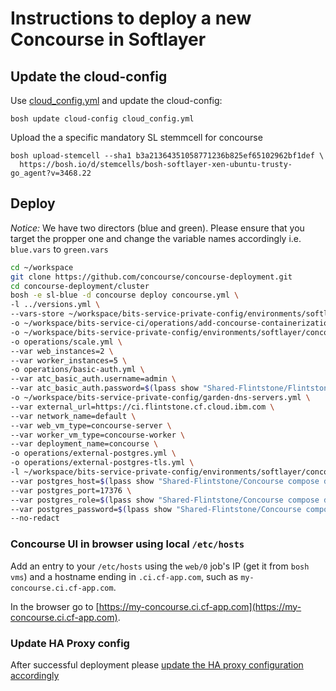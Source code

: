 # Instructions to deploy a new Concourse in Softlayer

## Update the cloud-config

Use [cloud_config.yml](cloud_config.yml) and update the cloud-config:

```
bosh update cloud-config cloud_config.yml
```
Upload the a specific mandatory SL stemmcell for concourse
```
bosh upload-stemcell --sha1 b3a21364351058771236b825ef65102962bf1def \
  https://bosh.io/d/stemcells/bosh-softlayer-xen-ubuntu-trusty-go_agent?v=3468.22
```

## Deploy
*Notice:* We have two directors (blue and green). Please ensure that you target the propper one and change the variable names accordingly i.e. `blue.vars` to `green.vars`

```bash
cd ~/workspace
git clone https://github.com/concourse/concourse-deployment.git
cd concourse-deployment/cluster
bosh -e sl-blue -d concourse deploy concourse.yml \
-l ../versions.yml \
--vars-store ~/workspace/bits-service-private-config/environments/softlayer/concourse/concourse-blue-vars.yml \
-o ~/workspace/bits-service-ci/operations/add-concourse-containerization-workers.yml \
-o ~/workspace/bits-service-private-config/environments/softlayer/concourse/concourse-stemcell-bits-version.yml \
-o operations/scale.yml \
--var web_instances=2 \
--var worker_instances=5 \
-o operations/basic-auth.yml \
--var atc_basic_auth.username=admin \
--var atc_basic_auth.password=$(lpass show "Shared-Flintstone/Flintstone Concourse" --password) \
-o ~/workspace/bits-service-private-config/garden-dns-servers.yml \
--var external_url=https://ci.flintstone.cf.cloud.ibm.com \
--var network_name=default \
--var web_vm_type=concourse-server \
--var worker_vm_type=concourse-worker \
--var deployment_name=concourse \
-o operations/external-postgres.yml \
-o operations/external-postgres-tls.yml \
-l ~/workspace/bits-service-private-config/environments/softlayer/concourse/postgres_ca_cert.yml \
--var postgres_host=$(lpass show "Shared-Flintstone/Concourse compose database" --notes) \
--var postgres_port=17376 \
--var postgres_role=$(lpass show "Shared-Flintstone/Concourse compose database" --username)  \
--var postgres_password=$(lpass show "Shared-Flintstone/Concourse compose database" --password) \
--no-redact
```

### Concourse UI in browser using local `/etc/hosts`

Add an entry to your `/etc/hosts` using the `web/0` job's IP (get it from `bosh vms`) and a hostname ending in `.ci.cf-app.com`, such as `my-concourse.ci.cf-app.com`.

In the browser go to [https://my-concourse.ci.cf-app.com](https://my-concourse.ci.cf-app.com).

### Update HA Proxy config
After successful deployment please [update the HA proxy configuration accordingly](https://github.com/cloudfoundry-incubator/bits-service-ci/blob/master/docs/haproxy-setup.md#updating-the-haproxy-configuration)
